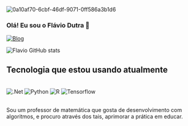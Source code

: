 ![0a10af70-6cbf-46df-9071-0ff586a3b1d6](https://user-images.githubusercontent.com/74038190/212749447-bfb7e725-6987-49d9-ae85-2015e3e7cc41.gif)


###  Olá! Eu sou o Flávio Dutra 👋

[![Blog](https://img.shields.io/badge/dev.to-0A0A0A?style=for-the-badge&logo=devdotto&logoColor=white)](https://programador.com)

![Flavio GitHub stats](https://github-readme-stats.vercel.app/api?username=FlavioMig&show_icons=true&theme=radical)

## Tecnologia que estou usando atualmente

<div style="display: inline_block"><br/>
<img align="center" alt=".Net" src="https://img.shields.io/badge/.NET-5C2D91?style=for-the-badge&logo=.net&logoColor=white" />
<img align="center" alt="Python" src="https://img.shields.io/badge/Python-14354C?style=for-the-badge&logo=python&logoColor=white" />
<img align="center" alt="R" src="https://img.shields.io/badge/R-14354C?style=for-the-badge&logo=R&logoColor=white" />
<img align="center" alt="Tensorflow" src="https://img.shields.io/badge/Tensorflow-14354C?style=for-the-badge&logo=Tensorflow&logoColor=white" />
</div><br/>

Sou um professor de matemática que gosta de desenvolvimento com algoritmos, e procuro através dos tais, aprimorar a prática em educar.

